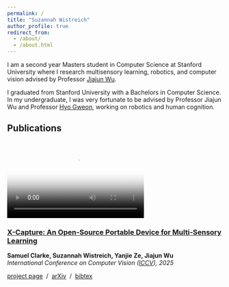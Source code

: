 ```yaml
---
permalink: /
title: "Suzannah Wistreich"
author_profile: true
redirect_from: 
  - /about/
  - /about.html
---
```


I am a second year Masters student in Computer Science at Stanford University where I research multisensory learning, robotics, and computer vision advised by Professor [Jiajun Wu](https://jiajunwu.com/).

I graduated from Stanford University with a Bachelors in Computer Science. In my undergraduate, I was very fortunate to be advised by Professor Jiajun Wu and Professor [Hyo Gweon](https://psychology.stanford.edu/people/hyowon-gweon), working on robotics and human cognition.



## Publications

<video width="320" height="180" controls poster="/images/video-thumb.jpg">
  <source src="/images/CroppedTurntable2.mp4" type="video/mp4">
  Your browser does not support the video tag.
</video>

### [**X-Capture: An Open-Source Portable Device for Multi-Sensory Learning**](https://arxiv.org/abs/1234.56789)

**Samuel Clarke, <b>Suzannah Wistreich</b>, Yanjie Ze, Jiajun Wu**  
*International Conference on Computer Vision ([ICCV](https://iccv2025.thecvf.com/)), 2025*

[project page](#) &nbsp;/&nbsp; [arXiv](https://arxiv.org/abs/1234.56789) &nbsp;/&nbsp; [bibtex](#)